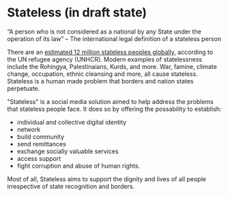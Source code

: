 # Stateless (in draft state)

“A person who is not considered as a national by any State under the operation of its law” – The international legal definition of a stateless person

There are an [estimated 12 million stateless peoples globally](https://news.un.org/en/story/2018/11/1025561), according to the UN refugee agency (UNHCR). Modern examples of statelessness include the Rohingya, Palestinaians, Kurds, and more. War, famine, climate change, occupation, ethnic cleansing and more, all cause stateless. Stateless is a human made problem that borders and nation states perpetuate.

"Stateless" is a social media solution aimed to help address the problems that stateless people face. It does so by offering the possability to establish:
  - individual and collective digital identity
  - network
  - build community
  - send remittances
  - exchange socially valuable services
  - access support
  - fight corruption and abuse of human rights.

Most of all, Stateless aims to support the dignity and lives of all people irrespective of state recognition and borders.
